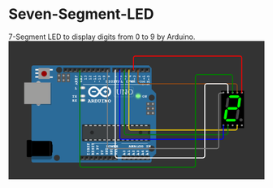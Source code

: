 # Seven-Segment-LED
7-Segment LED to display digits from 0 to 9 by Arduino.
![alt text](<output/Screenshot 2025-03-29 142539.png>)